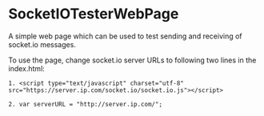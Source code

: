 SocketIOTesterWebPage
=====================

A simple web page which can be used to test sending and receiving of socket.io messages.

To use the page, change socket.io server URLs to following two lines in the index.html:

```
1. <script type="text/javascript" charset="utf-8" src="https://server.ip.com/socket.io/socket.io.js"></script>

2. var serverURL = "http://server.ip.com/";
```